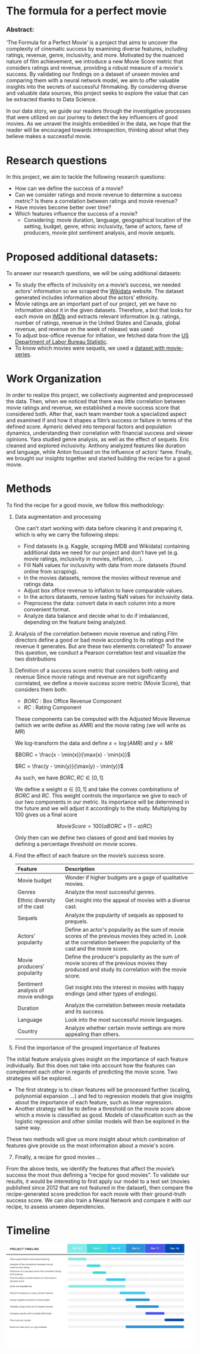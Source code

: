 # The formula for a perfect movie

### Abstract:
‘The Formula for a Perfect Movie’ is a project that aims to uncover the complexity of cinematic success by examining diverse features, including ratings, revenue, genre, inclusivity, and more. Motivated by the nuanced nature of film achievement, we introduce a new Movie Score metric that considers ratings and revenue, providing a robust measure of a movie's success. By validating our findings on a dataset of unseen movies and comparing them with a neural network model, we aim to offer valuable insights into the secrets of successful filmmaking. By considering diverse and valuable data sources, this project seeks to explore the value that can be extracted thanks to Data Science. 

In our data story, we guide our readers through the investigative processes that were utilized on our journey to detect the key influencers of good movies. As we unravel the insights embedded in the data, we hope that the reader will be encouraged towards introspection, thinking about what they believe makes a successful movie.

# Research questions

In this project, we aim to tackle the following research questions:

* How can we define the success of a movie?
* Can we consider ratings and movie revenue to determine a success metric? Is there a correlation between ratings and
  movie revenue?
* Have movies become better over time?
* Which features influence the success of a movie?
    * Considering: movie duration, language, geographical location of the setting, budget, genre, ethnic inclusivity,
      fame of actors, fame of producers, movie plot sentiment analysis, and movie sequels.

# Proposed additional datasets:

To answer our research questions, we will be using additional datasets:

* To study the effects of inclusivity on a movie’s success, we needed actors' information so we scraped
  the [Wikidata](https://query.wikidata.org/sparql)
  website. The dataset generated includes information about the actors’ ethnicity.
* Movie ratings are an important part of our project, yet we have no information about it in the given datasets.
  Therefore, a bot that looks for each movie on [IMDb](https://www.imdb.com) and extracts relevant information (e.g.
  ratings, number of ratings,
  revenue in the United States and Canada, global revenue, and revenue on the week of release) was used:
* To adjust box-office revenue for inflation, we fetched data from the [US Department of Labor Bureau
  Statistic](https://www.usinflationcalculator.com/inflation/consumer-price-index-and-annual-percent-changes-from-1913-to-2008/).
* To know which movies were sequels, we used a [dataset with movie-series](https://data.world/priyankad0993/sequels).

# Work Organization

In order to realize this project, we collectively augmented and preprocessed the data. Then, when we noticed that there
was little correlation between movie ratings and revenue, we established a movie success score that considered both.
After that, each team member took a specialized aspect and examined if and how it shapes a film’s success or failure in
terms of the defined score. Aymeric delved into temporal factors and population dynamics, understanding their
correlation with financial success and viewer opinions. Yara studied genre analysis, as well as the effect of sequels.
Eric cleaned and explored inclusivity. Anthony analyzed features like duration and language, while Anton focused on the influence of
actors’ fame. Finally, we brought our insights together and started building the recipe for a good movie. 


# Methods

To find the recipe for a good movie, we follow this methodology:

1) Data augmentation and processing

   One can’t start working with data before cleaning it and preparing it, which is why we carry the following steps:

   *  Find datasets (e.g. Kaggle, scraping IMDB and Wikidata) containing additional data we need for our project and
   don’t have yet (e.g. movie ratings, inclusivity in movies, inflation, …).
   *  Fill NaN values for inclusivity with data from more datasets (found online from scraping).
   *  In the movies datasets, remove the movies without revenue and ratings data.
   *  Adjust box office revenue to inflation to have comparable values.
   *  In the actors datasets, remove lasting NaN values for inclusivity data.
   *  Preprocess the data: convert data in each column into a more convenient format.
   *  Analyze data balance and decide what to do if imbalanced, depending on the feature being analyzed.

3) Analysis of the correlation between movie revenue and rating
   Film directors define a good or bad movie according to its ratings and the revenue it generates. But are these two
   elements correlated? To answer this question, we conduct a Pearson correlation test and visualize the two distributions

4) Definition of a success score metric that considers both rating and revenue
   Since movie ratings and revenue are not significantly correlated, we define a movie success score metric (Movie
   Score), that considers them both:

   - $BORC$    : Box Office Revenue Component
   - $RC$      : Rating Component

    These components can be computed with the Adjusted Movie Revenue (which we write define as $AMR$) and the movie rating (we will write as $MR$)
        
    We log-transform the data and define $x = \log(AMR)$ and $y = MR$

    $BORC = \frac{x - \min(x)}{\max(x) - \min(x)}$

    $RC = \frac{y - \min(y)}{\max(y) - \min(y)}$
    
    As such, we have $BORC, RC \in [0, 1]$
    
    We define a weight $\alpha \in [0, 1]$ and take the convex combinations of $BORC$ and $RC$. This weight controls the importance we give to each of our two components in our metric. Its importance will be determined in the future and we will adjust it accordingly to the study. Multiplying by 100 gives us a final score 
    
    $$Movie Score = 100\left(\alpha BORC + (1 - \alpha) RC \right)$$
    
    Only then can we define two classes of good and bad movies by defining a percentage threshold on movie scores.


5) Find the effect of each feature on the movie’s success score.

   | Feature                             | Description                                                                                                                                                                   |
      |:------------------------------------|:------------------------------------------------------------------------------------------------------------------------------------------------------------------------------|
   | Movie budget                        | Wonder if higher budgets are a gage of qualitative movies.                                                                                                                    |
   | Genres                              | Analyze the most successful genres.                                                                                                                                           |
   | Ethnic diversity of the cast        | Get insight into the appeal of movies with a diverse cast.                                                                                                                    |
   | Sequels                             | Analyze the popularity of sequels as opposed to prequels.                                                                                                                     |
   | Actors' popularity                  | Define an actor's popularity as the sum of movie scores of the previous movies they acted in. Look at the correlation between the popularity of the cast and the movie score. |
   | Movie producers' popularity         | Define the producer's popularity as the sum of movie scores of the previous movies they produced and study its correlation with the movie score.                              |
   | Sentiment analysis of movie endings | Get insight into the interest in movies with happy endings (and other types of endings).                                                                                      |
   | Duration                            | Analyze the correlation between movie metadata and its success.                                                                                                               |
   | Language                            | Look into the most successful movie languages.                                                                                                                                |
   | Country                             | Analyze whether certain movie settings are more appealing than others.                                                                                                        |

6) Find the importance of the grouped importance of features
    
The initial feature analysis gives insight on the importance of each feature individually. But this does not take into account how the features can complement each other
in regards of predicting the movie score. Two strategies will be explored.

- The first strategy is to clean features will be processed further (scaling, polynomial expansion ...) and fed to regression models that give insights
about the importance of each feature, such as linear regression. 
- Another strategy will be to define a threshold on the movie score above which a movie is classified as good. Models of classification such as the logistic regression
and other similar models will then be explored in the same way.

These two methods will give us more insight about which combination of features give provide us the most information about a movie's score.

7) Finally, a recipe for good movies …

From the above tests, we identify the features that affect the movie’s success the most thus defining a “recipe for good
movies”. To validate our results, it would be interesting to first apply our model to a test set (movies published since
2012 that are not featured in the dataset), then compare the recipe-generated score prediction for each movie with their
ground-truth success score. We can also train a Neural Network and compare it with our recipe, to assess unseen
dependencies. 

# Timeline

![timeline](timeline.png)
